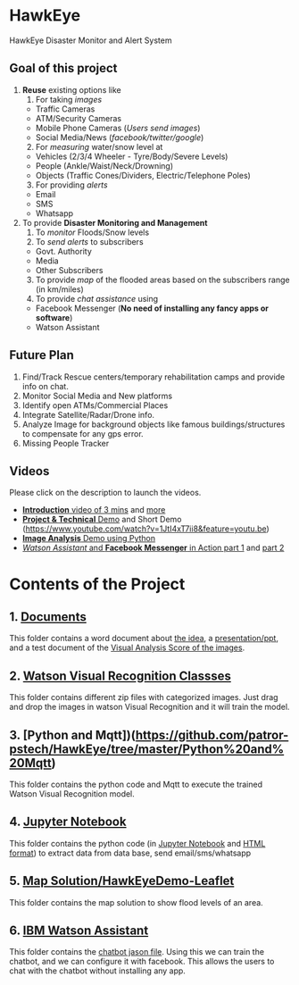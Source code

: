 # HawkEye
HawkEye Disaster Monitor and Alert System 

## Goal of this project
1. **Reuse** existing options like
   1. For taking *images* 
     * Traffic Cameras
     * ATM/Security Cameras
     * Mobile Phone Cameras (*Users send images*)
     * Social Media/News (*facebook/twitter/google*)
   2. For *measuring* water/snow level at
     * Vehicles (2/3/4 Wheeler - Tyre/Body/Severe Levels)
     * People (Ankle/Waist/Neck/Drowning)
     * Objects (Traffic Cones/Dividers, Electric/Telephone Poles) 
   3. For providing *alerts*
     * Email
     * SMS
     * Whatsapp
1. To provide **Disaster Monitoring and Management**
   1. To *monitor* Floods/Snow levels
   2. To *send alerts* to subscribers
     * Govt. Authority
     * Media
     * Other Subscribers
   3. To provide *map* of the flooded areas based on the subscribers range (in km/miles)
   4. To provide *chat assistance* using
     * Facebook Messenger (**No need of installing any fancy apps or software**)
     * Watson Assistant

## Future Plan
1. Find/Track Rescue centers/temporary rehabilitation camps and provide info on chat. 
1. Monitor Social Media and New platforms
1. Identify open ATMs/Commercial Places
1. Integrate Satellite/Radar/Drone info.
1. Analyze Image for background objects like famous buildings/structures to compensate for any gps error.
1. Missing People Tracker

## Videos
Please click on the description to launch the videos.
* [**Introduction** video of 3 mins](https://youtu.be/FysReNaKB0U) and [more](https://youtu.be/CgMHSGOgnBg)
* [**Project & Technical** Demo](https://youtu.be/b27EbEaVbZc) and Short Demo (https://www.youtube.com/watch?v=1JtI4xT7ii8&feature=youtu.be)
* [**Image Analysis** Demo using Python](https://youtu.be/yD0ZUwU4pRU)
* [*Watson Assistant* and **Facebook Messenger** in Action part 1](https://youtu.be/U40FcEYIrlg) and [part 2](https://youtu.be/Vir_ZGqQ_g4)    


# Contents of the Project
## 1. [Documents](https://github.com/patror-pstech/HawkEye/tree/master/Documents)
This folder contains a word document about [the idea](https://github.com/patror-pstech/HawkEye/blob/master/Documents/hawkEye.docx), a [presentation/ppt](https://github.com/patror-pstech/HawkEye/blob/master/Documents/Call-for-Code-2019-Solution-HawkEye.pptx), and a test document of the [Visual Analysis Score of the images](https://github.com/patror-pstech/HawkEye/blob/master/Documents/HawkEye%20Test%20Round1%262_old_ver.docx).

## 2. [Watson Visual Recognition Classses](https://github.com/patror-pstech/HawkEye/tree/master/Watson%20Visual%20Recognition%20Classses)
This folder contains different zip files with categorized images. Just drag and drop the images in watson Visual Recognition and it will train the model.

## 3. [Python and Mqtt])(https://github.com/patror-pstech/HawkEye/tree/master/Python%20and%20Mqtt)
This folder contains the python code and Mqtt to execute the trained Watson Visual Recognition model.

## 4. [Jupyter Notebook](https://github.com/patror-pstech/HawkEye/tree/master/Jupyter%20Notebook)
This folder contains the python code (in [Jupyter Notebook](https://github.com/patror-pstech/HawkEye/blob/master/Jupyter%20Notebook/pyHawkEye0723.ipynb) and [HTML format](https://github.com/patror-pstech/HawkEye/blob/master/Jupyter%20Notebook/pyHawkEye0723.slides.html)) to extract data from data base, send email/sms/whatsapp

## 5. [Map Solution/HawkEyeDemo-Leaflet](https://github.com/patror-pstech/HawkEye/tree/master/Map%20Solution/HawkEyeDemo-Leaflet)
This folder contains the map solution to show flood levels of an area.

## 6. [IBM Watson Assistant](https://github.com/patror-pstech/HawkEye/tree/master/IBM%20Watson%20Assistant)
This folder contains the [chatbot jason file](https://github.com/patror-pstech/HawkEye/blob/master/IBM%20Watson%20Assistant/skill-HawkEyeNavigationAsistant.json). Using this we can train the chatbot, and we can configure it with facebook.
This allows the users to chat with the chatbot without installing any app.

